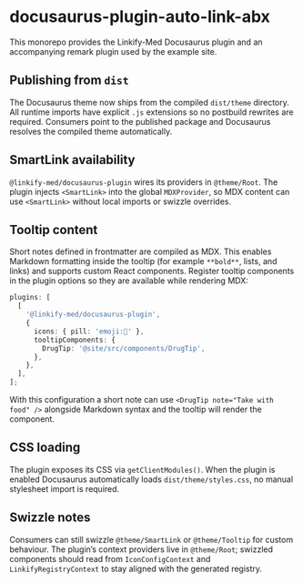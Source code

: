 # docusaurus-plugin-auto-link-abx

This monorepo provides the Linkify-Med Docusaurus plugin and an accompanying remark plugin used by the example site.

## Publishing from `dist`

The Docusaurus theme now ships from the compiled `dist/theme` directory.  All runtime imports have explicit `.js` extensions so no postbuild rewrites are required.  Consumers point to the published package and Docusaurus resolves the compiled theme automatically.

## SmartLink availability

`@linkify-med/docusaurus-plugin` wires its providers in `@theme/Root`.  The plugin injects `<SmartLink>` into the global `MDXProvider`, so MDX content can use `<SmartLink>` without local imports or swizzle overrides.

## Tooltip content

Short notes defined in frontmatter are compiled as MDX. This enables Markdown formatting inside the tooltip (for example `**bold**`, lists, and links) and supports custom React components. Register tooltip components in the plugin options so they are available while rendering MDX:

```ts
plugins: [
  [
    '@linkify-med/docusaurus-plugin',
    {
      icons: { pill: 'emoji:💊' },
      tooltipComponents: {
        DrugTip: '@site/src/components/DrugTip',
      },
    },
  ],
];
```

With this configuration a short note can use `<DrugTip note="Take with food" />` alongside Markdown syntax and the tooltip will render the component.

## CSS loading

The plugin exposes its CSS via `getClientModules()`.  When the plugin is enabled Docusaurus automatically loads `dist/theme/styles.css`, no manual stylesheet import is required.

## Swizzle notes

Consumers can still swizzle `@theme/SmartLink` or `@theme/Tooltip` for custom behaviour.  The plugin’s context providers live in `@theme/Root`; swizzled components should read from `IconConfigContext` and `LinkifyRegistryContext` to stay aligned with the generated registry.
